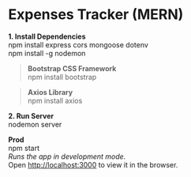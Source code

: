 # Expenses Tracker (MERN) 

**1. Install Dependencies** \
npm install express cors mongoose dotenv \
npm install -g nodemon 

>**Bootstrap CSS Framework** \
npm install bootstrap 

>**Axios Library** \
npm install axios 
 
**2. Run Server** \
nodemon server 

**Prod** \
npm start \
*Runs the app in development mode.*\
Open [http://localhost:3000](http://localhost:3000) to view it in the browser.
